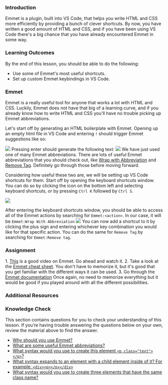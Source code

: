 ### Introduction

Emmet is a plugin, built into VS Code, that helps you write HTML and CSS more efficiently by providing a bunch of clever shortcuts. By now, you have written a good amount of HTML and CSS, and if you have been using VS Code there's a big chance that you have already encountered Emmet in some way.

### Learning Outcomes

By the end of this lesson, you should be able to do the following:

- Use some of Emmet's most useful shortcuts.
- Set up custom Emmet keybindings in VS Code.

### Emmet

Emmet is a really useful tool for anyone that works a lot with HTML and CSS. Luckily, Emmet does not have that big of a learning curve, and if you already know how to write HTML and CSS you'll have no trouble picking up Emmet abbreviations.

Let's start off by generating an HTML boilerplate with Emmet. Opening up an empty html file in VS Code and entering `!` should trigger Emmet suggestions like so:

<img src="https://i.imgur.com/pUgPS0S.png">
Pressing enter should generate the following text:
<img src="https://i.imgur.com/RFf5kit.png">
We have just used one of many Emmet abbreviations. There are lots of useful Emmet abbreviations that you should check out, like <a href="https://docs.emmet.io/actions/wrap-with-abbreviation/">Wrap with Abbreviation</a> and <a href="https://docs.emmet.io/actions/remove-tag/">Remove Tag</a>. Definitely go through those before moving forward.

Considering how useful these two are, we will be setting up VS Code shortcuts for them.
Start off by opening the keyboard shortcuts window. You can do so by clicking the icon on the bottom left and selecting keyboard shortcuts, or by pressing `Ctrl K` followed by `Ctrl S`.

<img src="https://i.imgur.com/ZKrMLCR.png">

After entering the keyboard shortcuts window, you should be able to access all of the Emmet actions by searching for `Emmet:<action>`. In our case, it will be `Emmet:Wrap With Abbreviation`
<img src="https://i.imgur.com/PnHroOq.png">
You can now add a shortcut to it by clicking the plus sign and entering whichever key combination you would like for that specific action.
You can do the same for `Remove Tag` by searching for `Emmet:Remove tag`.

### Assignment

<div class="lesson-content__panel" markdown="1">
1. <a href="https://www.youtube.com/watch?v=V8vizNQKtx0">This</a> is a good video on Emmet. Go ahead and watch it.
2. Take a look at the <a href="https://docs.emmet.io/cheat-sheet/">Emmet cheat sheet</a>. You don't have to memorize it, but it's good that you get familiar with the different ways it can be used.
3. Go through the <a href="https://docs.emmet.io/">Emmet documentation</a> Once again, no need to memorize everything but it would be good if you played around with all the different possibilities.
</div>

### Additional Resources

### Knowledge Check

This section contains questions for you to check your understanding of this lesson. If you’re having trouble answering the questions below on your own, review the material above to find the answer.

- <a class="knowledge-check-link" href="#emmet">Why should you use Emmet?</a>
- <a class="knowledge-check-link" href="#emmet">What are some useful Emmet abbreviations?</a>
- <a class="knowledge-check-link" href="https://docs.emmet.io/cheat-sheet/">What syntax would you use to create this element `<p class="text"></p>`?</a>
- <a class="knowledge-check-link" href="https://docs.emmet.io/cheat-sheet/">What syntax expands to an element with a child element inside of it? For example: `<div><p></p></div>`</a>
- <a class="knowledge-check-link" href="https://docs.emmet.io/cheat-sheet/">What syntax would you use to create three elements that have the same class name?</a>
